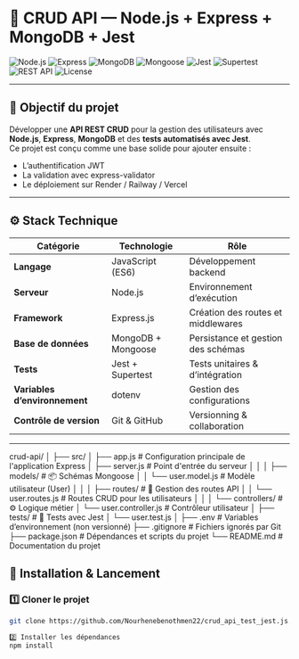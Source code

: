 # 🧩 CRUD API — Node.js + Express + MongoDB + Jest

![Node.js](https://img.shields.io/badge/Node.js-v20.0.0-green?logo=node.js)
![Express](https://img.shields.io/badge/Express.js-Framework-black?logo=express)
![MongoDB](https://img.shields.io/badge/MongoDB-Database-brightgreen?logo=mongodb)
![Mongoose](https://img.shields.io/badge/Mongoose-ODM-red?logo=mongoose)
![Jest](https://img.shields.io/badge/Jest-Testing%20Framework-orange?logo=jest)
![Supertest](https://img.shields.io/badge/Supertest-Integration-blue)
![REST API](https://img.shields.io/badge/API-REST-blueviolet)
![License](https://img.shields.io/badge/license-MIT-yellow)

---

## 🧠 Objectif du projet

Développer une **API REST CRUD** pour la gestion des utilisateurs avec **Node.js**, **Express**, **MongoDB** et des **tests automatisés avec Jest**.  
Ce projet est conçu comme une base solide pour ajouter ensuite :
- L’authentification JWT
- La validation avec express-validator
- Le déploiement sur Render / Railway / Vercel

---

## ⚙️ Stack Technique

| Catégorie | Technologie | Rôle |
|------------|--------------|------|
| **Langage** | JavaScript (ES6) | Développement backend |
| **Serveur** | Node.js | Environnement d’exécution |
| **Framework** | Express.js | Création des routes et middlewares |
| **Base de données** | MongoDB + Mongoose | Persistance et gestion des schémas |
| **Tests** | Jest + Supertest | Tests unitaires & d’intégration |
| **Variables d’environnement** | dotenv | Gestion des configurations |
| **Contrôle de version** | Git & GitHub | Versionning & collaboration |

---

crud-api/
│
├── src/
│   ├── app.js                  # Configuration principale de l'application Express
│   ├── server.js               # Point d'entrée du serveur
│   │
│   ├── models/                 # 📦 Schémas Mongoose
│   │   └── user.model.js       # Modèle utilisateur (User)
│   │
│   ├── routes/                 # 🧭 Gestion des routes API
│   │   └── user.routes.js      # Routes CRUD pour les utilisateurs
│   │
│   └── controllers/            # ⚙️ Logique métier
│       └── user.controller.js  # Contrôleur utilisateur
│
├── tests/                      # 🧪 Tests avec Jest
│   └── user.test.js
│
├── .env                        # Variables d’environnement (non versionné)
├── .gitignore                  # Fichiers ignorés par Git
├── package.json                # Dépendances et scripts du projet
└── README.md                   # Documentation du projet


## 🚀 Installation & Lancement

### 1️⃣ Cloner le projet
```bash
git clone https://github.com/Nourhenebenothmen22/crud_api_test_jest.js.git

2️⃣ Installer les dépendances
npm install


